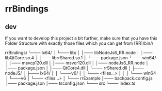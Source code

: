 # rrBindings


## dev

If you want to develop this project a bit further, make sure that you have this Folder Structure with exactly those files which you can get from [RR]/bin/<OS>/

rrBindings/
    └─── lx64/
    │     └─── lib/
    │          │─── libNodeJs6_RR.node
    │          │─── libQtCore.so.4
    │          │─── librrShared.so.1
    │          └─── package.json
    └─── win64/
    │     │─── msvcp120.dll
    │     │─── msvcr120.dll
    │     │─── nodeJs6_RR.node
    │     │─── package.json
    │     │─── QtCore4.dll
    │     └─── rrShared.dll
    │
    ├─── nodeJS/
    │   ├─── lx64/
    │   │   └───v6/
    │   │       └─── <files...>
    │   │
    │   └─── win64
    │       └───v6
    │           └─── <files...>
    │
    └─── rrExample
       │─── backpack.config.js
       │─── package.json
       │─── tsconfig.json
       └─── src
             └─── index.ts

